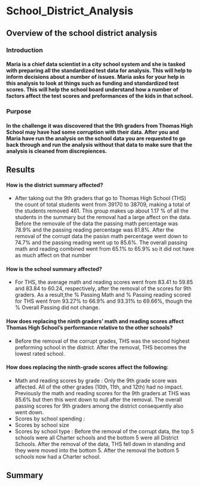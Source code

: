 # School_District_Analysis
## Overview of the school district analysis
### Introduction
#### Maria is a chief data scientist in a city school system and she is tasked with preparing all the standardized test data for analysis. This will help to inform decisions about a number of issues. Maria asks for your help in this analysis to look at things such as funding and standardized test scores. This will help the school board understand how a number of factors affect the test scores and preformances of the kids in that school.
### Purpose
#### In the challenge it was discovered that the 9th graders from Thomas High School may have had some corruption with their data. After you and Maria have run the analysis on the school data you are requested to go back through and run the analysis without that data to  make sure that the analysis is cleaned from discrepiences.
## Results
#### How is the district summary affected?
* After taking out the 9th graders that go to Thomas High School (THS) the count of total students went from 39170 to 38709, making a total of the students removed 461. This group makes up about 1.17 % of all the students in the summary but the removal had a large affect on the data. Before the removale of the data the passing math percentage was 78.9% and the passing reading percentage was 81.8%. After the removal of the corrupt data the pasisn math percentage went down to 74.7% and the passing reading went up to 85.6%. The overall passing math and reading combined went from 65.1% to 65.9% so it did not have as much affect on that number
#### How is the school summary affected?
* For THS, the average math and reading scores went from 83.41 to 59.85 and 83.84 to 60.24, respectively, after the removal of the scores for 9th graders. As a result,the % Passing Math and % Passing reading scored for THS went from 93.27% to 66.9% and 93.31% to 69.66%, though the % Overall Passing did not change.
#### How does replacing the ninth graders’ math and reading scores affect Thomas High School’s performance relative to the other schools?
* Before the removal of the corrupt grades, THS was the second highest preforming school in the district. After the removal, THS becomes the lowest rated school.
#### How does replacing the ninth-grade scores affect the following:
* Math and reading scores by grade : Only the 9th grade score was affected. All of the other grades (10th, 11th, and 12th) had no impact. Previously the math and reading scores for the 9th graders at THS was 85.6% but then this went down to null after the removal. The overall passing scores for 9th graders among the district consequently also went down.
* Scores by school spending : 
* Scores by school size
* Scores by school type : Before the removal of the corrupt data, the top 5 schools were all Charter schools and the bottom 5 were all District Schools. After the removal of the data, THS fell down in standing and they were moved into the bottom 5. After the removal the bottom 5 schools now had a Charter school. 
## Summary

